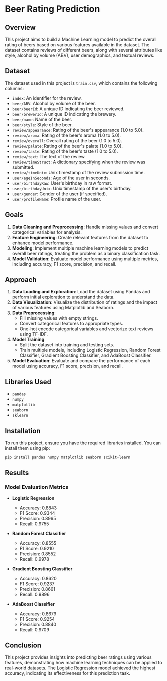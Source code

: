 # Beer Rating Prediction

## Overview
This project aims to build a Machine Learning model to predict the overall rating of beers based on various features available in the dataset. The dataset contains reviews of different beers, along with several attributes like style, alcohol by volume (ABV), user demographics, and textual reviews.

## Dataset
The dataset used in this project is `train.csv`, which contains the following columns:

- `index`: An identifier for the review.
- `beer/ABV`: Alcohol by volume of the beer.
- `beer/beerId`: A unique ID indicating the beer reviewed.
- `beer/brewerId`: A unique ID indicating the brewery.
- `beer/name`: Name of the beer.
- `beer/style`: Style of the beer.
- `review/appearance`: Rating of the beer's appearance (1.0 to 5.0).
- `review/aroma`: Rating of the beer's aroma (1.0 to 5.0).
- `review/overall`: Overall rating of the beer (1.0 to 5.0).
- `review/palate`: Rating of the beer's palate (1.0 to 5.0).
- `review/taste`: Rating of the beer's taste (1.0 to 5.0).
- `review/text`: The text of the review.
- `review/timeStruct`: A dictionary specifying when the review was submitted.
- `review/timeUnix`: Unix timestamp of the review submission time.
- `user/ageInSeconds`: Age of the user in seconds.
- `user/birthdayRaw`: User's birthday in raw format.
- `user/birthdayUnix`: Unix timestamp of the user's birthday.
- `user/gender`: Gender of the user (if specified).
- `user/profileName`: Profile name of the user.

## Goals
1. **Data Cleaning and Preprocessing**: Handle missing values and convert categorical variables for analysis.
2. **Feature Engineering**: Create relevant features from the dataset to enhance model performance.
3. **Modeling**: Implement multiple machine learning models to predict overall beer ratings, treating the problem as a binary classification task.
4. **Model Validation**: Evaluate model performance using multiple metrics, including accuracy, F1 score, precision, and recall.

## Approach
1. **Data Loading and Exploration**: Load the dataset using Pandas and perform initial exploration to understand the data.
2. **Data Visualization**: Visualize the distribution of ratings and the impact of various features using Matplotlib and Seaborn.
3. **Data Preprocessing**:
   - Fill missing values with empty strings.
   - Convert categorical features to appropriate types.
   - One-hot encode categorical variables and vectorize text reviews using TF-IDF.
4. **Model Training**:
   - Split the dataset into training and testing sets.
   - Train multiple models, including Logistic Regression, Random Forest Classifier, Gradient Boosting Classifier, and AdaBoost Classifier.
5. **Model Evaluation**: Evaluate and compare the performance of each model using accuracy, F1 score, precision, and recall.

## Libraries Used
- `pandas`
- `numpy`
- `matplotlib`
- `seaborn`
- `sklearn`

## Installation
To run this project, ensure you have the required libraries installed. You can install them using pip:

```bash
pip install pandas numpy matplotlib seaborn scikit-learn
```

## Results
### Model Evaluation Metrics
- **Logistic Regression**
  - Accuracy: 0.8843
  - F1 Score: 0.9344
  - Precision: 0.8965
  - Recall: 0.9755

- **Random Forest Classifier**
  - Accuracy: 0.8555
  - F1 Score: 0.9210
  - Precision: 0.8552
  - Recall: 0.9978

- **Gradient Boosting Classifier**
  - Accuracy: 0.8620
  - F1 Score: 0.9237
  - Precision: 0.8661
  - Recall: 0.9896

- **AdaBoost Classifier**
  - Accuracy: 0.8679
  - F1 Score: 0.9254
  - Precision: 0.8840
  - Recall: 0.9709

## Conclusion
This project provides insights into predicting beer ratings using various features, demonstrating how machine learning techniques can be applied to real-world datasets. The Logistic Regression model achieved the highest accuracy, indicating its effectiveness for this prediction task.
